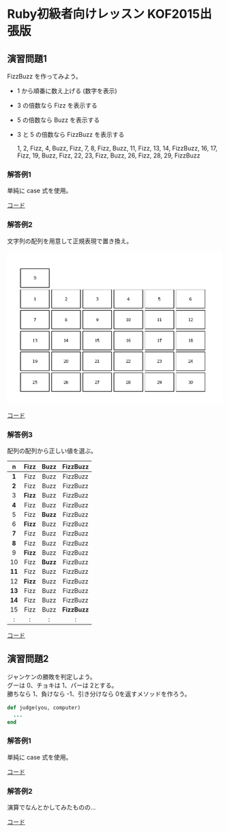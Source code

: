 # Ruby初級者向けレッスン KOF2015出張版

## 演習問題1

FizzBuzz を作ってみよう。

* 1 から順番に数え上げる (数字を表示)
* 3 の倍数なら Fizz を表示する
* 5 の倍数なら Buzz を表示する
* 3 と 5 の倍数なら FizzBuzz を表示する

    1, 2, Fizz, 4, Buzz, Fizz, 7, 8, Fizz, Buzz, 11, Fizz, 13, 14, FizzBuzz, 16, 17, Fizz, 19, Buzz, Fizz, 22, 23, Fizz, Buzz, 26, Fizz, 28, 29, FizzBuzz

### 解答例1

単純に case 式を使用。

[コード](https://github.com/higaki/learn_ruby_kof2015/blob/master/fizzbuzz1.rb)

### 解答例2

文字列の配列を用意して正規表現で置き換え。

![篩](https://github.com/higaki/learn_ruby_kof2015/blob/master/sieve.gif)

[コード](https://github.com/higaki/learn_ruby_kof2015/blob/master/fizzbuzz2.rb)

### 解答例3

配列の配列から正しい値を選ぶ。

|   n  |  Fizz  |  Buzz  |  FizzBuzz  |
|:----:|:------:|:------:|:----------:|
| **1**|  Fizz  |  Buzz  |  FizzBuzz  |
| **2**|  Fizz  |  Buzz  |  FizzBuzz  |
|   3  |**Fizz**|  Buzz  |  FizzBuzz  |
| **4**|  Fizz  |  Buzz  |  FizzBuzz  |
|   5  |  Fizz  |**Buzz**|  FizzBuzz  |
|   6  |**Fizz**|  Buzz  |  FizzBuzz  |
| **7**|  Fizz  |  Buzz  |  FizzBuzz  |
| **8**|  Fizz  |  Buzz  |  FizzBuzz  |
|   9  |**Fizz**|  Buzz  |  FizzBuzz  |
|  10  |  Fizz  |**Buzz**|  FizzBuzz  |
|**11**|  Fizz  |  Buzz  |  FizzBuzz  |
|  12  |**Fizz**|  Buzz  |  FizzBuzz  |
|**13**|  Fizz  |  Buzz  |  FizzBuzz  |
|**14**|  Fizz  |  Buzz  |  FizzBuzz  |
|  15  |  Fizz  |  Buzz  |**FizzBuzz**|
|  :   |   :    |   :    |     :      |

[コード](https://github.com/higaki/learn_ruby_kof2015/blob/master/fizzbuzz3.rb)


## 演習問題2

ジャンケンの勝敗を判定しよう。  
グーは 0、チョキは 1、パーは 2とする。  
勝ちなら 1、負けなら -1、引き分けなら 0を返すメソッドを作ろう。  

```ruby
def judge(you, computer)
  ...
end
```

### 解答例1

単純に case 式を使用。

[コード](https://github.com/higaki/learn_ruby_kof2015/blob/master/judge1.rb)

### 解答例2

演算でなんとかしてみたものの…

[コード](https://github.com/higaki/learn_ruby_kof2015/blob/master/judge2.rb)
